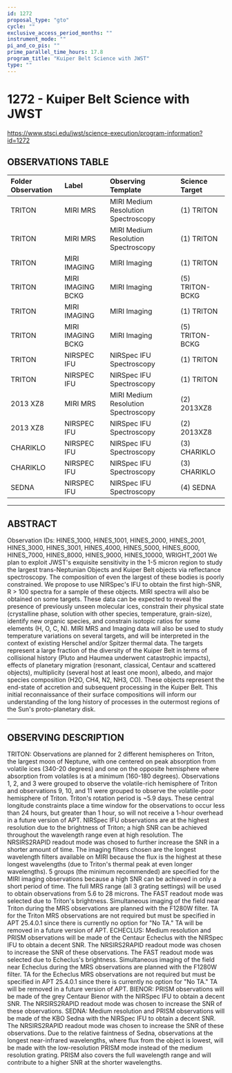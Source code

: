 ```yaml
---
id: 1272
proposal_type: "gto"
cycle: ""
exclusive_access_period_months: ""
instrument_mode: ""
pi_and_co_pis: ""
prime_parallel_time_hours: 17.8
program_title: "Kuiper Belt Science with JWST"
type: ""
---
```

# 1272 - Kuiper Belt Science with JWST
https://www.stsci.edu/jwst/science-execution/program-information?id=1272
## OBSERVATIONS TABLE
| Folder Observation | Label             | Observing Template               | Science Target   |
| :----------------- | :---------------- | :------------------------------- | :--------------- |
| TRITON             | MIRI MRS          | MIRI Medium Resolution Spectroscopy | (1) TRITON       |
| TRITON             | MIRI MRS          | MIRI Medium Resolution Spectroscopy | (1) TRITON       |
| TRITON             | MIRI IMAGING      | MIRI Imaging                     | (1) TRITON       |
| TRITON             | MIRI IMAGING BCKG | MIRI Imaging                     | (5) TRITON-BCKG  |
| TRITON             | MIRI IMAGING      | MIRI Imaging                     | (1) TRITON       |
| TRITON             | MIRI IMAGING BCKG | MIRI Imaging                     | (5) TRITON-BCKG  |
| TRITON             | NIRSPEC IFU       | NIRSpec IFU Spectroscopy         | (1) TRITON       |
| TRITON             | NIRSPEC IFU       | NIRSpec IFU Spectroscopy         | (1) TRITON       |
| 2013 XZ8           | MIRI MRS          | MIRI Medium Resolution Spectroscopy | (2) 2013XZ8      |
| 2013 XZ8           | NIRSPEC IFU       | NIRSpec IFU Spectroscopy         | (2) 2013XZ8      |
| CHARIKLO           | NIRSPEC IFU       | NIRSpec IFU Spectroscopy         | (3) CHARIKLO     |
| CHARIKLO           | NIRSPEC IFU       | NIRSpec IFU Spectroscopy         | (3) CHARIKLO     |
| SEDNA              | NIRSPEC IFU       | NIRSpec IFU Spectroscopy         | (4) SEDNA        |

---

## ABSTRACT

Observation IDs: HINES_1000, HINES_1001, HINES_2000, HINES_2001, HINES_3000, HINES_3001, HINES_4000, HINES_5000, HINES_6000, HINES_7000, HINES_8000, HINES_9000, HINES_10000, WRIGHT_2001
We plan to exploit JWST's exquisite sensitivity in the 1-5 micron region to study the largest trans-Neptunian Objects and Kuiper Belt objects via reflectance spectroscopy. The composition of even the largest of these bodies is poorly constrained. We propose to use NIRSpec's IFU to obtain the first high-SNR, R > 100 spectra for a sample of these objects. MIRI spectra will also be obtained on some targets. These data can be expected to reveal the presence of previously unseen molecular ices, constrain their physical state (crystalline phase, solution with other species, temperature, grain-size), identify new organic species, and constrain isotopic ratios for some elements (H, O, C, N). MIRI MRS and Imaging data will also be used to study temperature variations on several targets, and will be interpreted in the context of existing Herschel and/or Spitzer thermal data. The targets represent a large fraction of the diversity of the Kuiper Belt in terms of collisional history (Pluto and Haumea underwent catastrophic impacts), effects of planetary migration (resonant, classical, Centaur and scattered objects), multiplicity (several host at least one moon), albedo, and major species composition (H2O, CH4, N2, NH3, CO). These objects represent the end-state of accretion and subsequent processing in the Kuiper Belt. This initial reconnaissance of their surface compositions will inform our understanding of the long history of processes in the outermost regions of the Sun's proto-planetary disk.

---

## OBSERVING DESCRIPTION

TRITON: Observations are planned for 2 different hemispheres on Triton, the largest moon of Neptune, with one centered on peak absorption from volatile ices (340-20 degrees) and one on the opposite hemisphere where absorption from volatiles is at a minimum (160-180 degrees). Observations 1, 2, and 3 were grouped to observe the volatile-rich hemisphere of Triton and observations 9, 10, and 11 were grouped to observe the volatile-poor hemisphere of Triton. Triton's rotation period is ~5.9 days. These central longitude constraints place a time window for the observations to occur less than 24 hours, but greater than 1 hour, so will not receive a 1-hour overhead in a future version of APT. NIRSpec IFU observations are at the highest resolution due to the brightness of Triton; a high SNR can be achieved throughout the wavelength range even at high resolution. The NRSIRS2RAPID readout mode was chosed to further increase the SNR in a shorter amount of time. The imaging filters chosen are the longest wavelength filters available on MIRI because the flux is the highest at these longest wavelengths (due to Triton's thermal peak at even longer wavelengths). 5 groups (the minimum recommended) are specified for the MIRI imaging observations because a high SNR can be achieved in only a short period of time. The full MRS range (all 3 grating settings) will be used to obtain observations from 5.6 to 28 microns. The FAST readout mode was selected due to Triton's brightness. Simultaneous imaging of the field near Triton during the MRS observations are planned with the F1280W filter. TA for the Triton MRS observations are not required but must be specified in APT 25.4.0.1 since there is currently no option for "No TA." TA will be removed in a future version of APT.
ECHECLUS: Medium resolution and PRISM observations will be made of the Centaur Echeclus with the NIRSpec IFU to obtain a decent SNR. The NRSIRS2RAPID readout mode was chosen to increase the SNR of these observations. The FAST readout mode was selected due to Echeclus's brightness. Simultaneous imaging of the field near Echeclus during the MRS observations are planned with the F1280W filter. TA for the Echeclus MRS observations are not required but must be specified in APT 25.4.0.1 since there is currently no option for "No TA." TA will be removed in a future version of APT.
BIENOR: PRISM observations will be made of the grey Centaur Bienor with the NIRSpec IFU to obtain a decent SNR. The NRSIRS2RAPID readout mode was chosen to increase the SNR of these observations.
SEDNA: Medium resolution and PRISM observations will be made of the KBO Sedna with the NIRSpec IFU to obtain a decent SNR. The NRSIRS2RAPID readout mode was chosen to increase the SNR of these observations. Due to the relative faintness of Sedna, observations at the longest near-infrared wavelengths, where flux from the object is lowest, will be made with the low-resolution PRISM mode instead of the medium resolution grating. PRISM also covers the full wavelength range and will contribute to a higher SNR at the shorter wavelengths.